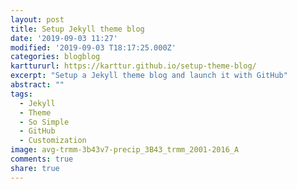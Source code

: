 ```yaml
---
layout: post
title: Setup Jekyll theme blog
date: '2019-09-03 11:27'
modified: '2019-09-03 T18:17:25.000Z'
categories: blogblog
karttururl: https://karttur.github.io/setup-theme-blog/
excerpt: "Setup a Jekyll theme blog and launch it with GitHub"
abstract: ""
tags:
  - Jekyll
  - Theme
  - So Simple
  - GitHub
  - Customization
image: avg-trmm-3b43v7-precip_3B43_trmm_2001-2016_A
comments: true
share: true
---
```


